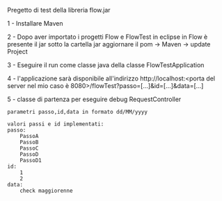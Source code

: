 Pregetto di test della libreria flow.jar

1 - Installare Maven

2 - Dopo aver importato i progetti Flow e FlowTest in eclipse
	in Flow è presente il jar sotto la cartella jar
    aggiornare il pom -> Maven -> update Project

3 - Eseguire il run come classe java della classe FlowTestApplication

4 - l'applicazione sarà disponibile all'indirizzo 
    http://localhost:<porta del server nel mio caso è 8080>/flowTest?passo=[...]&id=[...]&data=[...]

5 - classe di partenza per eseguire debug RequestController

	parametri passo,id,data in formato dd/MM/yyyy
    
    valori passi e id implementati:
    passo: 
    	PassoA
    	PassoB
    	PassoC
    	PassoD
    	PassoD1
    id:
    	1
    	2    
    data:
    	check maggiorenne
